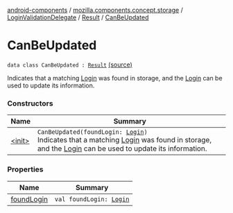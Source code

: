 [android-components](../../../../index.md) / [mozilla.components.concept.storage](../../../index.md) / [LoginValidationDelegate](../../index.md) / [Result](../index.md) / [CanBeUpdated](./index.md)

# CanBeUpdated

`data class CanBeUpdated : `[`Result`](../index.md) [(source)](https://github.com/mozilla-mobile/android-components/blob/master/components/concept/storage/src/main/java/mozilla/components/concept/storage/LoginsStorage.kt#L207)

Indicates that a matching [Login](../../../-login/index.md) was found in storage, and the [Login](../../../-login/index.md) can be used
to update its information.

### Constructors

| Name | Summary |
|---|---|
| [&lt;init&gt;](-init-.md) | `CanBeUpdated(foundLogin: `[`Login`](../../../-login/index.md)`)`<br>Indicates that a matching [Login](../../../-login/index.md) was found in storage, and the [Login](../../../-login/index.md) can be used to update its information. |

### Properties

| Name | Summary |
|---|---|
| [foundLogin](found-login.md) | `val foundLogin: `[`Login`](../../../-login/index.md) |
